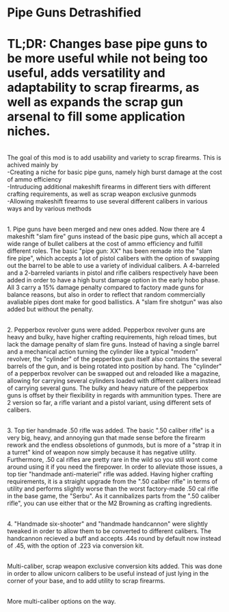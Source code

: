# Pipe Guns Detrashified

# TL;DR: Changes base pipe guns to be more useful while not being too useful, adds versatility and adaptability to scrap firearms, as well as expands the scrap gun arsenal to fill some application niches.

<br>The goal of this mod is to add usability and variety to scrap firearms. This is achived mainly by 
<br> -Creating a niche for basic pipe guns, namely high burst damage at the cost of ammo efficiency
<br> -Intruducing additional makeshift firearms in different tiers with different crafting requirements, as well as  scrap weapon exclusive gunmods
<br> -Allowing makeshift firearms to use several different calibers in various ways and by various methods

<br>1. Pipe guns have been merged and new ones added. Now there are 4 makeshift "slam fire" guns instead of the basic pipe guns, which all accept a wide range of bullet calibers at the cost of ammo efficiency and fulfill different roles. The basic "pipe gun: XX" has been remade into the "slam fire pipe", which accepts a lot of pistol calibers with the option of swapping out the barrel to be able to use a variety of individual calibers. A 4-barreled and a 2-barreled variants in pistol and rifle calibers respectively have been added in order to have a high burst damage option in the early hobo phase. All 3 carry a 15% damage penalty compared to factory made guns for balance reasons, but also in order to reflect that random commercially avaliable pipes dont make for good ballistics. A "slam fire shotgun" was also added but without the penalty.

<br>2. Pepperbox revolver guns were added. Pepperbox revolver guns are heavy and bulky, have higher crafting requirements, high reload times, but lack the damage penalty of slam fire guns. Instead of having a single barrel and a mechanical action turning the cylinder like a typical "modern" revolver, the "cylinder" of the pepperbox gun itself also contains the several barrels of the gun, and is being rotated into position by hand. The "cylinder" of a pepperbox revolver can be swapped out and reloaded like a magazine, allowing for carrying several cylinders loaded with different calibers instead of carrying several guns. The bulky and heavy nature of the pepperbox guns is offset by their flexibility in regards with ammunition types. There are 2 version so far, a rifle variant and a pistol variant, using different sets of calibers.

<br>3. Top tier handmade .50 rifle was added. The basic ".50 caliber rifle" is a very big, heavy, and annoying gun that made sense before the firearm rework and the endless obsoletions of gunmods, but is more of a "strap it in a turret" kind of weapon now simply because it has negative utility. Furthermore, .50 cal rifles are pretty rare in the wild so you still wont come around using it if you need the firepower. In order to alleviate those issues, a top tier "handmade anti-materiel" rifle was added. Having higher crafting requirements, it is a straight upgrade from the ".50 caliber rifle" in terms of utility and performs slightly worse than the worst factory-made .50 cal rifle in the base game, the "Serbu". As it cannibalizes parts from the ".50 caliber rifle", you can use either that or the M2 Browning as crafting ingredients.

<br>4. "Handmade six-shooter" and "handmade handcannon" were slightly tweaked in order to allow them to be converted to different calibers. The handcannon recieved a buff and accepts .44s round by default now instead of .45, with the option of .223 via conversion kit.

<br>Multi-caliber, scrap weapon exclusive conversion kits added. This was done in order to allow unicorn calibers to be useful instead of just lying in the corner of your base, and to add utility to scrap firearms.

<br>More multi-caliber options on the way.
